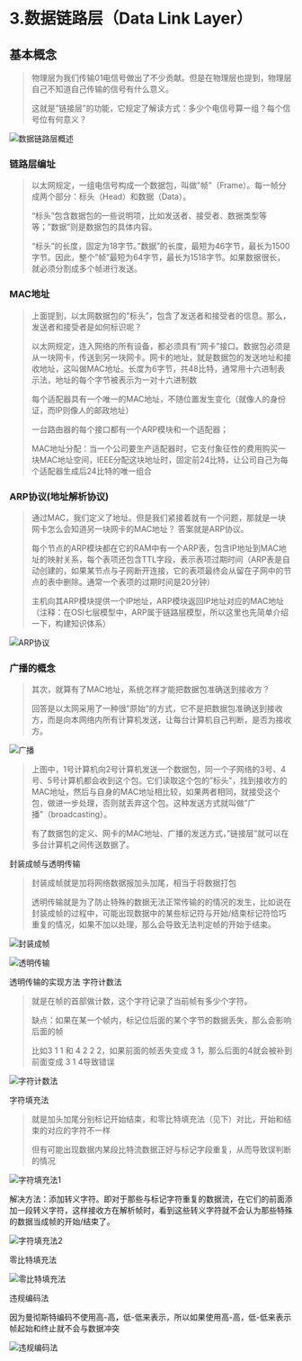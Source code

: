# 3.数据链路层（Data Link Layer）

## 基本概念

> 物理层为我们传输01电信号做出了不少贡献。但是在物理层也提到，物理层自己不知道自己传输的信号有什么意义。
> 
> 这就是”链接层”的功能，它规定了解读方式：多少个电信号算一组？每个信号位有何意义？

![数据链路层概述](./assets/数据链路层概述.png)

### 链路层编址

> 以太网规定，一组电信号构成一个数据包，叫做”帧”（Frame）。每一帧分成两个部分：标头（Head）和数据（Data）。
> 
> “标头”包含数据包的一些说明项，比如发送者、接受者、数据类型等等；”数据”则是数据包的具体内容。
> 
> “标头”的长度，固定为18字节。”数据”的长度，最短为46字节，最长为1500字节。因此，整个”帧”最短为64字节，最长为1518字节。如果数据很长，就必须分割成多个帧进行发送。

### MAC地址

> 上面提到，以太网数据包的”标头”，包含了发送者和接受者的信息。那么，发送者和接受者是如何标识呢？
> 
> 以太网规定，连入网络的所有设备，都必须具有”网卡”接口。数据包必须是从一块网卡，传送到另一块网卡。网卡的地址，就是数据包的发送地址和接收地址，这叫做MAC地址。长度为6字节，共48比特，通常用十六进制表示法，地址的每个字节被表示为一对十六进制数
> 
> 每个适配器具有一个唯一的MAC地址，不随位置发生变化（就像人的身份证，而IP则像人的邮政地址）
> 
> 一台路由器的每个接口都有一个ARP模块和一个适配器； 
> 
> MAC地址分配：当一个公司要生产适配器时，它支付象征性的费用购买一块MAC地址空间，IEEE分配这块地址时，固定前24比特，让公司自己为每个适配器生成后24比特的唯一组合

### ARP协议(地址解析协议)

> 通过MAC，我们定义了地址。但是我们紧接着就有一个问题，那就是一块网卡怎么会知道另一块网卡的MAC地址？ 
> 答案就是ARP协议。 
> 
> 每个节点的ARP模块都在它的RAM中有一个ARP表，包含IP地址到MAC地址的映射关系，每个表项还包含TTL字段，表示表项过期时间（ARP表是自动创建的，如果某节点与子网断开连接，它的表项最终会从留在子网中的节点的表中删除。通常一个表项的过期时间是20分钟） 
> 
> 主机向其ARP模块提供一个IP地址，ARP模块返回IP地址对应的MAC地址
> （注释：在OSI七层模型中，ARP属于链路层模型，所以这里也先简单介绍一下，构建知识体系）

![ARP协议](./assets/ARP协议.png)

### 广播的概念

> 其次，就算有了MAC地址，系统怎样才能把数据包准确送到接收方？
> 
> 回答是以太网采用了一种很”原始”的方式，它不是把数据包准确送到接收方，而是向本网络内所有计算机发送，让每台计算机自己判断，是否为接收方。

![广播](./assets/广播.png)

> 上图中，1号计算机向2号计算机发送一个数据包，同一个子网络的3号、4号、5号计算机都会收到这个包。它们读取这个包的”标头”，找到接收方的MAC地址，然后与自身的MAC地址相比较，如果两者相同，就接受这个包，做进一步处理，否则就丢弃这个包。这种发送方式就叫做”广播”（broadcasting）。
> 
> 有了数据包的定义、网卡的MAC地址、广播的发送方式，”链接层”就可以在多台计算机之间传送数据了。

封装成帧与透明传输

> 封装成帧就是加将网络数据报加头加尾，相当于将数据打包
> 
> 透明传输就是为了防止特殊的数据无法正常传输的的情况的发生，比如说在封装成帧的过程中，可能出现数据中的某些标记符与开始/结束标记符恰巧重复的情况，如果不加以处理，那么会导致无法判定帧的开始于结束。

![封装成帧](./assets/封装成帧.png)

![透明传输](./assets/透明传输.png)

透明传输的实现方法
字符计数法

> 就是在帧的首部做计数，这个字符记录了当前帧有多少个字符。
> 
> 缺点：如果在某一个帧内，标记位后面的某个字节的数据丢失，那么会影响后面的帧
> 
> 比如3 1 1 和 4 2 2 2，如果前面的帧丢失变成 3 1，那么后面的4就会被补到前面变成 3 1 4导致错误

![字符计数法](./assets/字符计数法.png)

字符填充法

> 就是加头加尾分别标记开始结束，和零比特填充法（见下）对比，开始和结束的对应的字符不一样
> 
> 但有可能出现数据内某段比特流数据正好与标记字段重复，从而导致误判断的情况

![字符填充法1](./assets/字符填充法1.png)

解决方法：添加转义字符。即对于那些与标记字符重复的数据流，在它们的前面添加一段转义字符，这样接收方在解析帧时，看到这些转义字符就不会认为那些特殊的数据当成帧的开始/结束了。

![字符填充法2](./assets/字符填充法2.png)

零比特填充法

![零比特填充法](./assets/零比特填充法.png)

违规编码法

因为曼彻斯特编码不使用高-高，低-低来表示，所以如果使用高-高，低-低来表示帧起始和终止就不会与数据冲突

![违规编码法](./assets/违规编码法.png)
